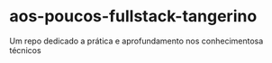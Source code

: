 # aos-poucos-fullstack-tangerino
Um repo dedicado a prática e aprofundamento nos conhecimentosa técnicos
